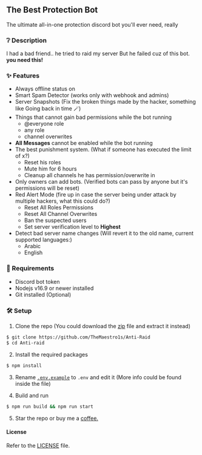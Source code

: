 ## The Best Protection Bot
The ultimate all-in-one protection discord bot you'll ever need, really

### ❔ Description
I had a bad friend.. he tried to raid my server
But he failed cuz of this bot. **you need this!**


### ✨ Features
- Always offline status on
- Smart Spam Detector (works only with webhook and admins)
- Server Snapshots (Fix the broken things made by the hacker, something like Going back in time 🪄)
- Things that cannot gain bad permissions while the bot running
  - @everyone role
  - any role
  - channel overwrites 
- **All Messages** cannot be enabled while the bot running
- The best punishment system. (What if someone has executed the limit of x?)
  - Reset his roles
  - Mute him for 6 hours
  - Cleanup all channels he has permission/overwrite in
- Only owners can add bots. (Verified bots can pass by anyone but it's permissions will be reset)
- Red Alert Mode (fire up in case the server being under attack by multiple hackers, what this could do?)
  - Reset All Roles Permissions
  - Reset All Channel Overwrites
  - Ban the suspected users
  - Set server verification level to **Highest**
- Detect bad server name changes (Will revert it to the old name, current supported languages:)
  - Arabic
  - English

### 📌 Requirements
- Discord bot token
- Nodejs v16.9 or newer installed
- Git installed (Optional)

### 🛠️ Setup

1. Clone the repo (You could download the [zip](https://github.com/TheMaestro1s/Anti-raid/archive/refs/heads/master.zip) file and extract it instead)
```bash
$ git clone https://github.com/TheMaestro1s/Anti-Raid
$ cd Anti-raid
```

2. Install the required packages

```bash
$ npm install
```

3. Rename [`.env.example`](.env.example) to `.env` and edit it (More info could be found inside the file)

4. Build and run
```bash
$ npm run build && npm run start
```

5. Star the repo or buy me a [coffee.](https://ko-fi.com/themaestro)


#### License
Refer to the [LICENSE](LICENSE) file.
